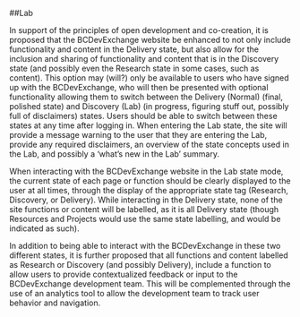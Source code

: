 ##Lab

In support of the principles of open development and co-creation, it is proposed that the BCDevExchange website be enhanced to not only include functionality and content in the Delivery state, but also allow for the inclusion and sharing of functionality and content that is in the Discovery state (and possibly even the Research state in some cases, such as content). This option may (will?) only be available to users who have signed up with the BCDevExchange, who will then be presented with optional functionality allowing them to switch between the Delivery (Normal) (final, polished state) and Discovery (Lab) (in progress, figuring stuff out, possibly full of disclaimers) states. Users should be able to switch between these states at any time after logging in. When entering the Lab state, the site will provide a message warning to the user that they are entering the Lab, provide any required disclaimers, an overview of the state concepts used in the Lab, and possibly a ‘what’s new in the Lab’ summary. 

When interacting with the BCDevExchange website in the Lab state mode, the current state of each page or function should be clearly displayed to the user at all times, through the display of the appropriate state tag (Research, Discovery, or Delivery). While interacting in the Delivery state, none of the site functions or content will be labelled, as it is all Delivery state (though Resources and Projects would use the same state labelling, and would be indicated as such).

In addition to being able to interact with the BCDevExchange in these two different states, it is further proposed that all functions and content labelled as Research or Discovery (and possibly Delivery), include a function to allow users to provide contextualized feedback or input to the BCDevExchange development team. This will be complemented through the use of an analytics tool to allow the development team to track user behavior and navigation. 
